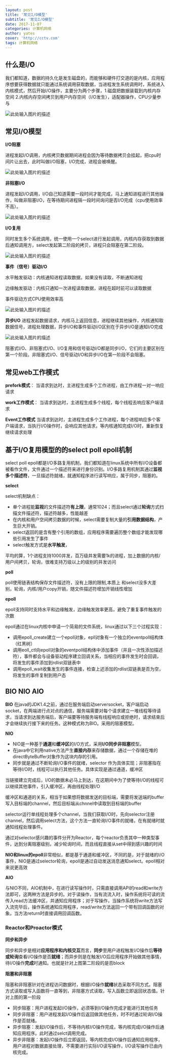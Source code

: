 ```yaml
---
layout: post
title: '常见I/O模型'
subtitle: '常见I/O模型'
date: 2017-11-07
categories: 计算机网络
author: yates
cover: 'http://cctv.com'
tags: 计算机网络
---
```


## 什么是I/O
我们都知道，数据的持久化是发生磁盘的，而能够和硬件打交道的是内核，应用程序想要获得数据就只能通过系统调用获取数据，当进程发生系统调用时，系统进入内核模式，然后开始I/O操作，主要分为两个步骤，1.磁盘把数据装载到内核内存空间 2.内核内存空间拷贝到用户内存空间（I/O发生），适配器操作，CPU少量参与

![此处输入图片的描述](http://yatesblog.oss-cn-shenzhen.aliyuncs.com/img/2018-04-22-computer-system-IO/1.png)

## 常见I/O模型
**I/O阻塞**

进程发起I/O调用，内核拷贝数据期间进程会因为等待数据拷贝会挂起，把cpu时间片让出去，此时叫做I/O阻塞，I/O完成，进程会被唤醒。

![此处输入图片的描述](http://yatesblog.oss-cn-shenzhen.aliyuncs.com/img/2018-04-22-computer-system-IO/2.png)

**非阻塞I/O**

进程发起I/O调用，I/O自己知道需要一段时间才能完成，马上通知进程进行其他操作，叫做非阻塞I/O，在等待期间进程隔一段时间询问是否I/O完成（cpu使用效率不高）。

![此处输入图片的描述](http://yatesblog.oss-cn-shenzhen.aliyuncs.com/img/2018-04-22-computer-system-IO/3.png)

**I/O复用**

同时发生多个系统调用，统一使用一个select进行发起调用，内核内存获取到数据后通知调用方，select发起第二阶段的拷贝，进程只会阻塞在第二阶段。

![此处输入图片的描述](http://yatesblog.oss-cn-shenzhen.aliyuncs.com/img/2018-04-22-computer-system-IO/4.png)

**事件（信号）驱动I/O**

水平触发驱动：内核通知进程读取数据，如果没有读取，不断通知进程

边缘触发驱动：内核只通知一次进程读取数据，进程在超时前可以读取数据

事件驱动方式CPU使用效率高

![此处输入图片的描述](http://yatesblog.oss-cn-shenzhen.aliyuncs.com/img/2018-04-22-computer-system-IO/5.png)

**异步I/O**
进程发起数据请求，内核马上返回信息，进程继续其他操作，内核通知取数据信号，进程处理数据，异步I/O和事件驱动I/O区别在于异步I/O是通知I/O完成

![此处输入图片的描述](http://yatesblog.oss-cn-shenzhen.aliyuncs.com/img/2018-04-22-computer-system-IO/6.png)

阻塞式I/O、非阻塞式I/O、I/O复用和信号驱动I/O都是同步I/O，它们的主要区别在第一个阶段。非阻塞式I/O、信号驱动I/O和异步I/O在第一阶段不会阻塞。

## 常见web工作模式

**prefork模式**：
当请求到达时，主进程生成多个工作进程，由工作进程一对一响应请求

**work工作模式**：
当请求到达时，主进程生成多个线程，每个线程去响应客户端请求

**Event工作模式**
当请求到达时，主进程生成多个工作进程，每个进程响应多个客户端请求，当执行I/O操作时，会响应其他请求，等内核通知完成I/O时，重新恢复继续请求处理

## 基于I/O复用模型的的select poll epoll机制

select poll epoll都是I/O多路复用机制，我们都知道在linux系统中所有I/O设备都被看作文件，文件通过一个描述符来进行身份识别。I/O多路复用机制其通过**监视多个描述符**，一旦描述符就绪，就通知程序进行读写响应，属于同步，阻塞的。

**select**
 
select机制缺点：

- 单个进程能**监视**的文件描述符**有上限**，通常1024；而且select通过**轮询**方式扫描文件描述符，描述符越多，性能越差
- 在内核和用户空间拷贝数据的时候，select需要复制大量的**引用数据结构**，产生巨大开销。
- select返回的是含有整个引用的数组，应用程序需要遍历整个数组才能发现哪些引用发生了事件
- select触发方式是**水平触发**，

平均的算，1个进程支持1000并发，百万级并发需要1k的进程，加上数据的内核/用户间拷贝，轮询，很难支持万级以上的级别的并发访问

**poll**

poll使用链表结构保存文件描述符，没有上限的限制,本质上 和select没多大差别，轮询，内核/用户copy开销，随文件描述符增加开销线性增加

**epoll**

epoll支持同时支持水平和边缘触发，边缘触发效率更高，避免了重复事件触发的次数

epoll通过在linux内核中申请一个简易的文件系统，linux通过以下三个过程实现：

- 调用epoll_create建立一个epoll对象，epll对象有一个独立的eventpoll结构体（红黑树）
- 调用eoll_ctl向epoll对象的eventpoll结构体中添加事件（并且一次性添加描述符），事件都会与设备驱动程序建立回调关系，当相应的事件发生时会回调，将发生的事件添加到rdlist双链表中
- 调用epoll_wait收集发生的事件连接，检查上述添加的rdlist双链表是否为空，将发生的事件复制到用户态

## BIO NIO AIO

**BIO**
在java的JDK1.4之前，通过在服务端启动serversocket，客户端启动socket，在两端进行点对点的通信，服务端需要对每个请求建立一堆线程等待请求，当请求到达服务端后，客户端要等待服务端有线程响应或拒绝时，请求结束后才会继续执行接下来的任务。这种模式称为BIO。采用的阻塞模型。

**NIO**

- NIO是一种基于**通道**和**缓冲区**的I/O方式，采用**I/O同步非阻塞**模型。
- 在java中它利用native方法产生**直接内存**来存储数据，通过一个存储在堆的directByteBuffer对象作为这块内存的引用。
- 同步就是通过不断轮询I/O事件的就绪，selector
作为具体实现；非阻塞指在等待I/O时，线程可以执行其他任务。具体实现是通过通道，缓冲区

当链接建立完成后，I/O的数据未必马上到达，在这期间中为了使等待I/O的线程可以继续其他事件，引入缓冲区，再由线程处理I/O

缓冲区和通道的关系，相当于如果想将数据发送的目标端，需要将发送端的buffer写入目标端的channel，然后目标端从chnnel中读取到目标端的buffer

selector运行单线程处理多个channel，当我们获取I/O时，先向selector注册channel，然后调用select方法，这个方法一直轮询I/O事件的就绪，在有就绪时就通知线程处理事件。

通过对selector感兴趣的事件分开为Reactor，每个reactor负责其中一种类型事件，达到分离阻塞级别，减少轮询时间，而且线程直接从set中得到感兴趣的时间

**NIO和linux的epoll**非常相似，都是基于通道和缓冲区，不同的是，对于就绪的I/O事件，NIO是通过selector轮询，epoll是通过自动发送消息通知select。epoll相对来说更高效

**AIO**

与NIO不同，AIO机制中，在进行读写操作时，只需直接调用API的read和write方法即可，这两种方法是异步的。对于读操作，当有流流入时，操作系统将可读的流传入read方法缓冲区，并通知应用程序；对于写操作，当操作系统将write方法写入流完毕后，操作系统通知应用程序，read/write方法返回一个带有回调函数的对象。当方法return时直接调用回调函数。

### Reactor和Proactor模式

**同步和异步**

同步和异步是相对**应用程序和内核交互**而言，**同步**至用户进程触发I/O操作后**等待或轮询**查看I/O操作是否**就绪**；而异步则是在触发I/O后应用程序开始做其他事情，待I/O操作**完成**时通知。也就是针对上图第二阶段的是否block

**阻塞和非阻塞**

阻塞和非阻塞针对在进程访问数据时，根据I/O操作**就绪**状态采取不同方式。阻塞方式读取或写入函数将一直等到，非阻塞方式读取，写入函数立即返回状态值。针对上图的第一阶段

- 同步阻塞：用户进程发起I/O操作，必须等到I/O操作完成才能进行其他任务
- 同步非阻塞：用户进程发起I/O操作后返回做其他任务，时不时通过轮询I/O操作是否就绪。
- 异步阻塞：发起I/O操作后，不等待内核I/O操作完成，等内核完成I/O操作后通知应用程序。此时通过selct调用完成。
- 异步非阻塞：发起I/O操作后立即返回，等内核完成I/O操作后通知应用程序，用户进程对数据直接处理，不需要进行实际I/O读写操作，I/O读写操作已由内核完成。

